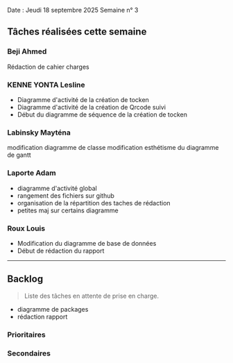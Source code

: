 Date : Jeudi 18 septembre 2025
Semaine n° 3

## Tâches réalisées cette semaine



### Beji Ahmed
Rédaction de cahier charges



### KENNE YONTA Lesline
- Diagramme d'activité de la création de tocken
- Diagramme d'activité de la création de Qrcode suivi
- Début du diagramme de séquence de la création de tocken

### Labinsky Mayténa

modification diagramme de classe
modification esthétisme du diagramme de gantt 


### Laporte Adam
- diagramme d'activité global
- rangement des fichiers sur github
- organisation de la répartition des taches de rédaction
- petites maj sur certains diagramme 

### Roux Louis
- Modification du diagramme de base de données
- Début de rédaction du rapport

---

## Backlog

> Liste des tâches en attente de prise en charge.
- diagramme de packages
- rédaction rapport
  


### Prioritaires


### Secondaires
